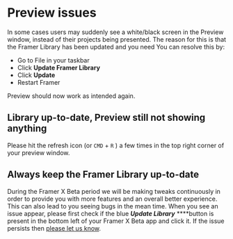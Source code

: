 # Preview issues

In some cases users may suddenly see a white/black screen in the Preview window, instead of their projects being presented. The reason for this is that the Framer Library has been updated and you need You can resolve this by:

* Go to File in your taskbar
* Click **Update Framer Library**
* Click **Update**
* Restart Framer

Preview should now work as intended again.

## Library up-to-date, Preview still not showing anything

Please hit the refresh icon \(or  `CMD`  + `R`  \) a few times in the top right corner of your preview window.

## Always keep the Framer Library up-to-date

During the Framer X Beta period we will be making tweaks continuously in order to provide you with more features and an overall better experience. This can also lead to you seeing bugs in the mean time. When you see an issue appear, please first check if the blue _**Update Library**_ ****button is present in the bottom left of your Framer X Beta app and click it. If the issue persists then [please let us know](https://framer.gitbook.io/framer/introduction#getting-help-and-support).



